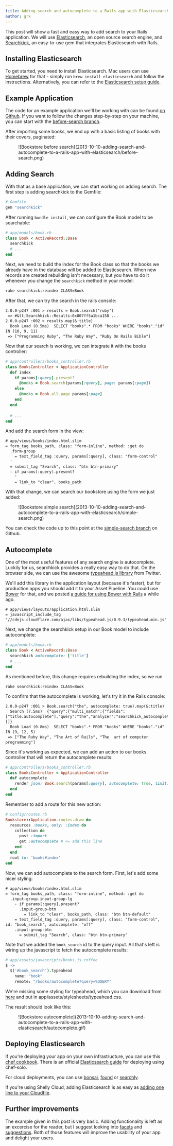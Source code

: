 ```yaml
---
title: Adding search and autocomplete to a Rails app with Elasticsearch
author: grk
---
```


This post will show a fast and easy way to add search to your Rails application.
We will use [Elasticsearch](http://www.elasticsearch.org/), an open source
search engine, and [Searchkick](http://ankane.github.io/searchkick/), an
easy-to-use gem that integrates Elasticsearch with Rails.

## Installing Elasticsearch

To get started, you need to install Elasticsearch. Mac users can use
[Homebrew](http://brew.sh/) for that - simply run `brew install elasticsearch`
and follow the instructions. Alternatively, you can refer to the
[Elasticsearch setup guide](http://www.elasticsearch.org/guide/en/elasticsearch/reference/current/setup.html).

## Example Application

The code for an example application we'll be working with can be found
[on Github](https://github.com/grk/bookstore-example/). If you want to follow
the changes step-by-step on your machine, you can start with the
[before-search branch](https://github.com/grk/bookstore-example/tree/before-search).

After importing some books, we end up with a basic listing of books with
their covers, paginated:

<figure>
  ![Bookstore before search](2013-10-10-adding-search-and-autocomplete-to-a-rails-app-with-elasticsearch/before-search.png)
</figure>

## Adding Search

With that as a base application, we can start working on adding search. The
first step is adding searchkick to the Gemfile:

```ruby
# Gemfile
gem "searchkick"
```

After running `bundle install`, we can configure the Book model to be
searchable:

```ruby
# app/models/book.rb
class Book < ActiveRecord::Base
  searchkick
  # ...
end
```

Next, we need to build the index for the Book class so that the books we already
have in the database will be added to Elasticsearch. When new records are
created rebuilding isn't necessary, but you have to do it whenever you change
the `searchkick` method in your model:

```bash
rake searchkick:reindex CLASS=Book
```

After that, we can try the search in the rails console:

```
2.0.0-p247 :001 > results = Book.search("ruby")
 => #&lt;Searchkick::Results:0x007ff5a1bca158 ...
2.0.0-p247 :002 > results.map(&:title)
  Book Load (0.5ms)  SELECT "books".* FROM "books" WHERE "books"."id" IN (10, 9, 11)
 => ["Programming Ruby", "The Ruby Way", "Ruby On Rails Bible"]
```

Now that our search is working, we can integrate it with the books controller:

```ruby
# app/controllers/books_controller.rb
class BooksController < ApplicationController
  def index
    if params[:query].present?
      @books = Book.search(params[:query], page: params[:page])
    else
      @books = Book.all.page params[:page]
    end
  end

  # ...
end
```

And add the search form in the view:

```slim
# app/views/books/index.html.slim
= form_tag books_path, class: "form-inline", method: :get do
  .form-group
    = text_field_tag :query, params[:query], class: "form-control"
  '
  = submit_tag "Search", class: "btn btn-primary"
  - if params[:query].present?
    '
    = link_to "clear", books_path
```

With that change, we can search our bookstore using the form we just added:

<figure>
  ![Bookstore simple search](2013-10-10-adding-search-and-autocomplete-to-a-rails-app-with-elasticsearch/simple-search.png)
</figure>

You can check the code up to this point at the
[simple-search branch](https://github.com/grk/bookstore-example/tree/simple-search)
on Github.

## Autocomplete

One of the most useful features of any search engine is autocomplete. Luckily
for us, searchkick provides a really easy way to do that. On the browser side,
we can use the awesome [typeahead.js library](http://twitter.github.io/typeahead.js/)
from Twitter.

We'll add this library in the application layout (because it's faster), but for
production apps you should add it to your Asset Pipeline. You could use
[Bower](https://github.com/bower/bower) for that, and we posted
[a guide for using Bower with Rails](/blog/2013/09/how-to-manage-front-end-packages-in-rails-with-bower)
a while ago.

```
# app/views/layouts/application.html.slim
= javascript_include_tag "//cdnjs.cloudflare.com/ajax/libs/typeahead.js/0.9.3/typeahead.min.js"
```

Next, we change the searchkick setup in our Book model to include autocomplete:

```ruby
# app/models/book.rb
class Book < ActiveRecord::Base
  searchkick autocomplete: ['title']
  # ...
end
```

As mentioned before, this change requires rebuilding the index, so we run

```
rake searchkick:reindex CLASS=Book
```

To confirm that the autocomplete is working, let's try it in the Rails console:

```
2.0.0-p247 :001 > Book.search("the", autocomplete: true).map(&:title)
  Search (7.5ms)  {"query":{"multi_match":{"fields":["title.autocomplete"],"query":"the","analyzer":"searchkick_autocomplete_search"}},"size":100000,"from":0,"fields":[]}
  Book Load (0.8ms)  SELECT "books".* FROM "books" WHERE "books"."id" IN (9, 12, 5)
 => ["The Ruby Way", "The Art of Rails", "The  art of computer programming"]
```

Since it's working as expected, we can add an action to our books controller
that will return the autocomplete results:

```ruby
# app/controllers/books_controller.rb
class BooksController < ApplicationController
  def autocomplete
    render json: Book.search(params[:query], autocomplete: true, limit: 10).map(&:title)
  end
end
```

Remember to add a route for this new action:

```ruby
# config/routes.rb
Bookstore::Application.routes.draw do
  resources :books, only: :index do
    collection do
      post :import
      get :autocomplete # <= add this line
    end
  end
  root to: 'books#index'
end
```

Now, we can add autocomplete to the search form. First, let's add some nicer
styling:

```
# app/views/books/index.html.slim
= form_tag books_path, class: "form-inline", method: :get do
  .input-group.input-group-lg
    - if params[:query].present?
      .input-group-btn
        = link_to "clear", books_path, class: "btn btn-default"
    = text_field_tag :query, params[:query], class: "form-control", id: "book_search", autocomplete: "off"
    .input-group-btn
      = submit_tag "Search", class: "btn btn-primary"
```

Note that we added the `book_search` id to the query input. All that's left is
wiring up the javascript to fetch the autocomplete results:

```coffeescript
# app/assets/javascripts/books.js.coffee
$ ->
  $('#book_search').typeahead
    name: "book"
    remote: "/books/autocomplete?query=%QUERY"
```

We're missing some styling for typeahead, which you can download from
[here](https://raw.github.com/grk/bookstore-example/master/app/assets/stylesheets/typeahead.css)
and put in app/assets/stylesheets/typeahead.css.

The result should look like this:

<figure>
  ![Bookstore autocomplete](2013-10-10-adding-search-and-autocomplete-to-a-rails-app-with-elasticsearch/autocomplete.gif)
</figure>

## Deploying Elasticsearch

If you're deploying your app on your own infrastructure, you can use this
[chef cookbook](https://github.com/elasticsearch/cookbook-elasticsearch). There
is an official [Elasticsearch guide](http://www.elasticsearch.org/tutorials/deploying-elasticsearch-with-chef-solo/)
for deploying using chef-solo.

For cloud deployments, you can use [bonsai](http://www.bonsai.io/),
[found](http://www.found.no/) or [searchly](http://www.searchly.com/).

If you're using Shelly Cloud, adding Elasticsearch is as easy as
[adding one line to your Cloudfile](/documentation/elasticsearch).

## Further improvements

The example given in this post is very basic. Adding functionality is left
as an excercise for the reader, but I suggest looking into
[facets](http://www.elasticsearch.org/guide/en/elasticsearch/reference/current/search-facets.html)
and [suggestions](http://www.elasticsearch.org/guide/en/elasticsearch/reference/current/search-suggesters.html).
Both of those features will improve the usability of your app and delight
your users.
